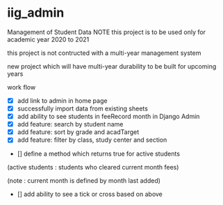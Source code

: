 # iig_admin
Management of Student Data
NOTE this project is to be used only for academic year 2020 to 2021

this project is not contructed with a multi-year management system

new project which will have  multi-year durability to be built for upcoming years


work flow

- [x] add link to admin in home page
- [x] successfully import data from existing sheets
- [x] add ability to see students in feeRecord month in Django Admin
- [x] add feature: search by student name 
- [x] add feature: sort by grade and acadTarget
- [x] add feature: filter by class, study center and section 
- [] define a method which returns true for active students 

(active students : students who cleared current month fees) 

(note : current month is defined by month last added)

- [] add ability to see a tick or cross based on above 

